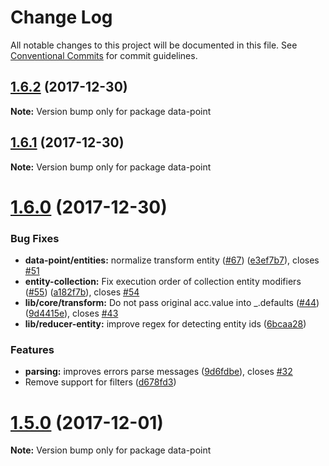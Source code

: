 # Change Log

All notable changes to this project will be documented in this file.
See [Conventional Commits](https://conventionalcommits.org) for commit guidelines.

<a name="1.6.2"></a>
## [1.6.2](https://github.com/ViacomInc/data-point/compare/v1.6.1...v1.6.2) (2017-12-30)




**Note:** Version bump only for package data-point

<a name="1.6.1"></a>
## [1.6.1](https://github.com/ViacomInc/data-point/compare/v1.6.0...v1.6.1) (2017-12-30)




**Note:** Version bump only for package data-point

<a name="1.6.0"></a>
# [1.6.0](https://github.com/ViacomInc/data-point/compare/v1.5.0...v1.6.0) (2017-12-30)


### Bug Fixes

* **data-point/entities:** normalize transform entity ([#67](https://github.com/ViacomInc/data-point/issues/67)) ([e3ef7b7](https://github.com/ViacomInc/data-point/commit/e3ef7b7)), closes [#51](https://github.com/ViacomInc/data-point/issues/51)
* **entity-collection:** Fix execution order of collection entity modifiers ([#55](https://github.com/ViacomInc/data-point/issues/55)) ([a182f7b](https://github.com/ViacomInc/data-point/commit/a182f7b)), closes [#54](https://github.com/ViacomInc/data-point/issues/54)
* **lib/core/transform:** Do not pass original acc.value into _.defaults ([#44](https://github.com/ViacomInc/data-point/issues/44)) ([9d4415e](https://github.com/ViacomInc/data-point/commit/9d4415e)), closes [#43](https://github.com/ViacomInc/data-point/issues/43)
* **lib/reducer-entity:** improve regex for detecting entity ids ([6bcaa28](https://github.com/ViacomInc/data-point/commit/6bcaa28))


### Features

* **parsing:** improves errors parse messages ([9d6fdbe](https://github.com/ViacomInc/data-point/commit/9d6fdbe)), closes [#32](https://github.com/ViacomInc/data-point/issues/32)
* Remove support for filters ([d678fd3](https://github.com/ViacomInc/data-point/commit/d678fd3))




<a name="1.5.0"></a>
# [1.5.0](https://github.com/ViacomInc/data-point/compare/v1.3.0...v1.5.0) (2017-12-01)




**Note:** Version bump only for package data-point
